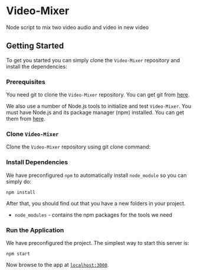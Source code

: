 # Video-Mixer
Node script to mix two video audio and video in new video

## Getting Started

To get you started you can simply clone the `Video-Mixer` repository and install the dependencies:

### Prerequisites

You need git to clone the `Video-Mixer` repository. You can get git from [here][git].

We also use a number of Node.js tools to initialize and test `Video-Mixer`. You must have Node.js
and its package manager (npm) installed. You can get them from [here][node].

### Clone `Video-Mixer`

Clone the `Video-Mixer` repository using git clone command:

### Install Dependencies

We have preconfigured `npm` to automatically install `node_module` so you can simply do:

```
npm install
```

After that, you should find out that you have a new folders in your project.

* `node_modules` - contains the npm packages for the tools we need


### Run the Application

We have preconfigured the project. The simplest way to start this server is:

```
npm start
```

Now browse to the app at [`localhost:3000`][local-app-url].


[git]: https://git-scm.com/
[local-app-url]: http://localhost:3000
[node]: https://nodejs.org/
[npm]: https://www.npmjs.org/
